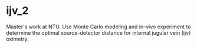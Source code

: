 # ijv_2
Master's work at NTU. Use Monte Carlo modeling and in-vivo experiment to determine the optimal source-detector distance for internal jugular vein (ijv) oximetry.
